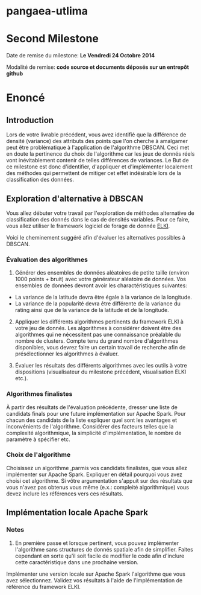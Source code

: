 pangaea-utlima
==============

# Second Milestone
Date de remise du milestone: **Le Vendredi 24 Octobre 2014** 

Modalité de remise: **code source et documents déposés sur un entrepôt github**

# Enoncé

## Introduction
Lors de votre livrable précédent, vous avez identifié que la différence de densité (variance) des 
attributs des points que l'on cherche à amalgamer peut être problématique à l'application de 
l'algorithme DBSCAN. Ceci met en doute la pertinence du choix de l'algorithme car les jeux de donnés réels vont
inévitablement contenir de telles différences de variances. Le But de ce milestone est donc d'identifier, d'appliquer 
et d'implémenter localement des méthodes qui permettent de mitiger cet effet indésirable lors de la classification des 
données.

## Exploration d'alternative à DBSCAN
Vous allez débuter votre travail par l'exploration de méthodes alternative de classification
des donnés dans le cas de densités variables. Pour ce faire, vous allez utiliser le framework
logiciel de forage de donnée [ELKI](http://elki.dbs.ifi.lmu.de/). 

Voici le cheminement suggéré afin d'évaluer les alternatives possibles à DBSCAN.

### Évaluation des algorithmes
1. Générer des ensembles de données aléatoires de petite taille (environ 1000 points + bruit) avec votre générateur 
aléatoire de données. Vos ensembles de données devront avoir les charactéristiques suivantes:
  + La variance de la latitude devra être égale à la variance de la longitude.
  + La variance de la popularité devra être différente de la variance du rating ainsi que de la variance de la latitude 
  et de la longitude.

2. Appliquer les différents algorithmes pertinents du framework ELKI à votre jeu de donnés. 
Les algorithmes à considérer doivent être des algorithmes qui ne nécessitent pas une connaissance préalable du nombre 
de clusters. Compte tenu du grand nombre d'algorithmes disponibles, vous devrez faire un certain travail de recherche 
afin de présélectionner les algorithmes à évaluer.

3. Évaluer les résultats des différents algorithmes avec les outils à votre dispositions (visualisateur du
milestone précédent, visualisation ELKI etc.).

### Algorithmes finalistes
À partir des résultats de l'évaluation précédente, dresser une liste de candidats finals pour une future implémentation
sur Apache Spark. Pour chacun des candidats de la liste expliquer quel sont les avantages et inconvénients de 
l'algorithme. Considérer des facteurs telles que la complexité algorithmique, la simplicité d'implémentation, le
nombre de paramètre à spécifier etc.

### Choix de l'algorithme
Choisissez un algorithme ,parmis vos candidats finalistes, que vous allez implémenter sur Apache Spark. Expliquer
en détail pourquoi vous avez choisi cet algorithme. Si vôtre argumentation s'appuit sur des résultats que vous
n'avez pas obtenus vous même (e.x.: compleité algorithmique) vous devez inclure les références vers ces résultats.

## Implémentation locale Apache Spark

### Notes
1. En première passe et lorsque pertinent, vous pouvez implémenter l'algorithme sans structures de donnés spatiale
afin de simplifier. Faites cependant en sorte qu'il soit facile de modifier le code afin d'inclure cette
caractéristique dans une prochaine version.

Implémenter une version locale sur Apache Spark l'algorithme que vous avez sélectionnez. Validez vos résultats à l'aide 
de l'implémentation de référence du framework ELKI.

